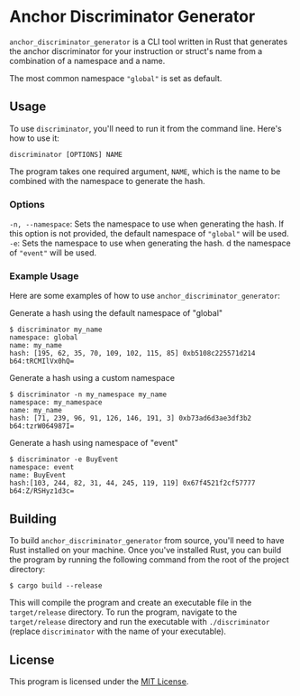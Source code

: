 # Anchor Discriminator Generator

`anchor_discriminator_generator` is a CLI tool written in Rust that generates the anchor discriminator for your instruction or struct's name from a combination of a namespace and a name.

The most common namespace `"global"` is set as default.

## Usage

To use `discriminator`, you'll need to run it from the command line. Here's how to use it:

```
discriminator [OPTIONS] NAME
```

The program takes one required argument, `NAME`, which is the name to be combined with the namespace to generate the hash.

### Options

`-n, --namespace`: Sets the namespace to use when generating the hash. If this option is not provided, the default namespace of `"global"` will be used.
`-e`: Sets the namespace to use when generating the hash. d the namespace of `"event"` will be used.

### Example Usage

Here are some examples of how to use `anchor_discriminator_generator`:

Generate a hash using the default namespace of "global"
```
$ discriminator my_name
namespace: global
name: my_name
hash: [195, 62, 35, 70, 109, 102, 115, 85] 0xb5108c225571d214
b64:tRCMIlVx0hQ=
```

Generate a hash using a custom namespace
```
$ discriminator -n my_namespace my_name
namespace: my_namespace
name: my_name
hash: [71, 239, 96, 91, 126, 146, 191, 3] 0xb73ad6d3ae3df3b2
b64:tzrW064987I=
```
Generate a hash using namespace of "event"
```
$ discriminator -e BuyEvent
namespace: event
name: BuyEvent
hash:[103, 244, 82, 31, 44, 245, 119, 119] 0x67f4521f2cf57777
b64:Z/RSHyz1d3c=
```
## Building

To build `anchor_discriminator_generator` from source, you'll need to have Rust installed on your machine. Once you've installed Rust, you can build the program by running the following command from the root of the project directory:

```
$ cargo build --release
```

This will compile the program and create an executable file in the `target/release` directory. To run the program, navigate to the `target/release` directory and run the executable with `./discriminator` (replace `discriminator` with the name of your executable).

## License

This program is licensed under the [MIT License](LICENSE).
